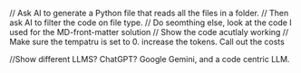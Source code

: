 // Ask AI to generate a Python file that reads all the files in a folder.
// Then ask AI to filter the code on file type.
// Do seomthing else, look at the code I used for the MD-front-matter solution
// Show the code acutlaly working
// Make sure the tempatru is set to 0. increase the tokens. Call out the costs

//Show different LLMS? ChatGPT? Google Gemini, and a code centric LLM.